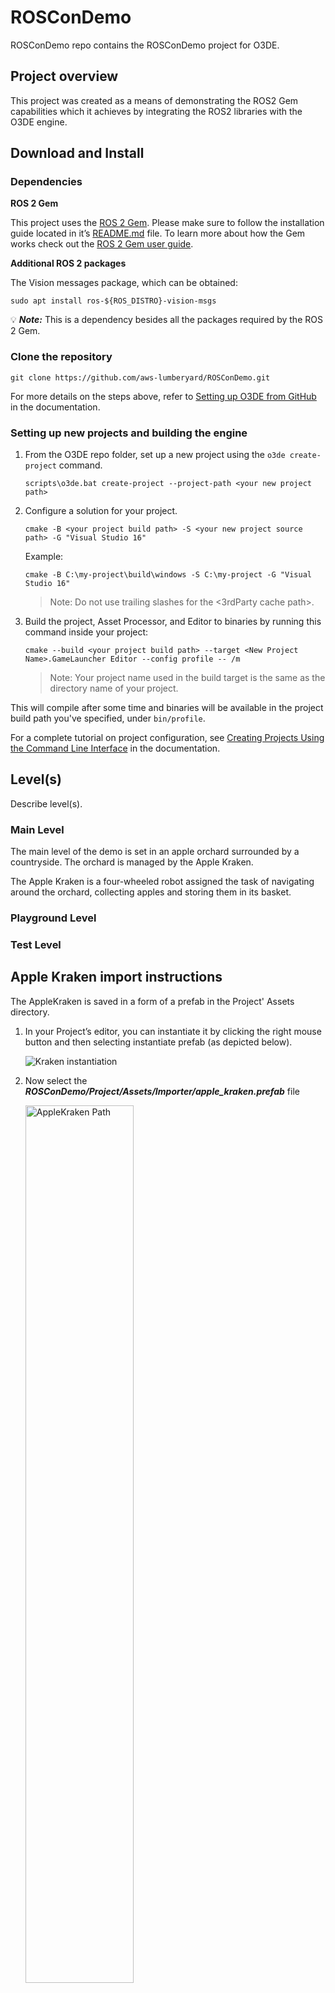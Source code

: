 # ROSConDemo

ROSConDemo repo contains the ROSConDemo project for O3DE.

## **Project overview**

This project was created as a means of demonstrating the ROS2 Gem capabilities which it achieves by integrating the ROS2 libraries with the O3DE engine.

## ****Download and Install****

### Dependencies

**ROS 2 Gem**

This project uses the [ROS 2 Gem](https://github.com/RobotecAI/o3de-ros2-gem). Please make sure to follow the installation guide located in it’s [README.md](https://github.com/RobotecAI/o3de-ros2-gem/blob/development/README.md) file. To learn more about how the Gem works check out the [ROS 2 Gem user guide](https://github.com/RobotecAI/o3de-ros2-gem/blob/development/docs/guides/ros2-gem.md).

**Additional ROS 2 packages**

The Vision messages package, which can be obtained:

`sudo apt install ros-${ROS_DISTRO}-vision-msgs`

💡 ***Note:*** This is a dependency besides all the packages required by the ROS 2 Gem.

### Clone the repository 

```shell
git clone https://github.com/aws-lumberyard/ROSConDemo.git
```

For more details on the steps above, refer to [Setting up O3DE from GitHub](https://o3de.org/docs/welcome-guide/setup/setup-from-github/) in the documentation.

### Setting up new projects and building the engine

1. From the O3DE repo folder, set up a new project using the `o3de create-project` command.
    ```
    scripts\o3de.bat create-project --project-path <your new project path>
    ```
2. Configure a solution for your project.
    ```
    cmake -B <your project build path> -S <your new project source path> -G "Visual Studio 16"
    ```

    Example:
    ```
    cmake -B C:\my-project\build\windows -S C:\my-project -G "Visual Studio 16"
    ```
    
    > Note:  Do not use trailing slashes for the <3rdParty cache path>.

3. Build the project, Asset Processor, and Editor to binaries by running this command inside your project:
    ```
    cmake --build <your project build path> --target <New Project Name>.GameLauncher Editor --config profile -- /m
    ```
    
    > Note: Your project name used in the build target is the same as the directory name of your project.

This will compile after some time and binaries will be available in the project build path you've specified, under `bin/profile`.

For a complete tutorial on project configuration, see [Creating Projects Using the Command Line Interface](https://o3de.org/docs/welcome-guide/create/creating-projects-using-cli/) in the documentation.

## Level(s)

Describe level(s).

### Main Level

The main level of the demo is set in an apple orchard surrounded by a countryside. The orchard is managed by the Apple Kraken.

The Apple Kraken is a four-wheeled robot assigned the task of navigating around the orchard, collecting apples and storing them in its basket.

### Playground Level

### Test Level

## Apple Kraken import instructions

The AppleKraken is saved in a form of a prefab in the Project' Assets directory.

1. In your Project’s editor, you can instantiate it by clicking the right mouse button and then selecting instantiate prefab (as depicted below).
    
    ![Kraken instantiation](static/fig_1.png)
    
2. Now select the ***ROSConDemo/Project/Assets/Importer/apple_kraken.prefab*** file
    
    <img src="static/fig_2.png" width="60%" alt="AppleKraken Path">

## Triggering Apple Gathering

Check available services in a terminal using this command:
- `ros2 service list`

If your simulation is running, you should be able to see the apple gathering service listed there.
- It could be named `/trigger_apple_gathering`.

If Apple Kraken is in position, you can trigger apple gathering with a terminal command:
- `ros2 service call /trigger_apple_gathering std_srvs/srv/Trigger`

You can also cancel a gathering operation in progress by calling another service:
- `ros2 service call /cancel_apple_gathering std_srvs/srv/Trigger`

## Navigation stack

Instructions on how to run it with navigation stack and global automation.

## Troubleshooting

Troubleshooting section


## License

For terms please see the LICENSE*.TXT files at the root of this distribution.

